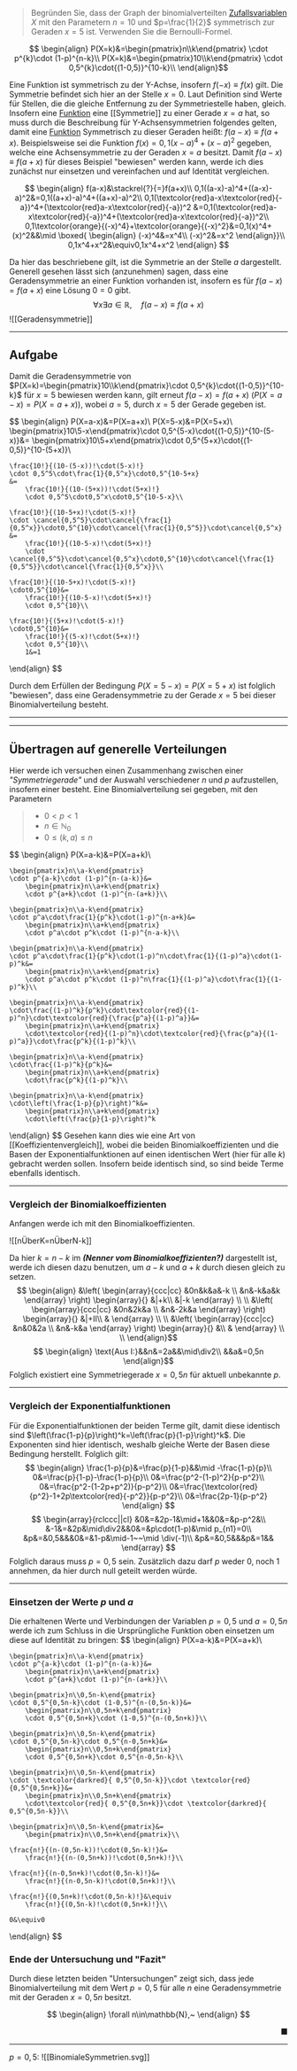  >Begründen Sie, dass der Graph der binomialverteilten [Zufallsvariablen](Zufallsvariable) $X$ mit den Parametern $n=10$ und $p=\frac{1}{2}$ symmetrisch zur Geraden $x=5$ ist. Verwenden Sie die Bernoulli-Formel.

 $$
\begin{align}
	P(X=k)&=\begin{pmatrix}n\\k\end{pmatrix}
	\cdot p^{k}\cdot (1-p)^{n-k}\\
	P(X=k)&=\begin{pmatrix}10\\k\end{pmatrix}
	\cdot 0,5^{k}\cdot{(1-0,5)}^{10-k}\\
\end{align}$$

Eine Funktion ist symmetrisch zu der Y-Achse, insofern $f(-x)\equiv f(x)$ gilt. Die Symmetrie befindet sich hier an der Stelle $x=0$. Laut Definition sind Werte für Stellen, die die gleiche Entfernung zu der Symmetriestelle haben, gleich. Insofern eine [Funktion](Funktion(en)) eine [[Symmetrie]] zu einer Gerade $x=a$ hat, so muss durch die Beschreibung für Y-Achsensymmetrien folgendes gelten, damit eine [Funktion](Funktion(en)) Symmetrisch zu dieser Geraden heißt: $f(a-x)\equiv f(a+x)$.
Beispielsweise sei die Funktion $f(x)=0,1(x-a)^4+(x-a)^2$ gegeben, welche eine Achsensymmetrie zu der Geraden $x=a$ besitzt. Damit $f(a-x)\equiv f(a+x)$ für dieses Beispiel "bewiesen" werden kann, werde ich dies zunächst nur einsetzen und vereinfachen und auf Identität vergleichen.

$$
\begin{align}
	f(a-x)&\stackrel{?}{=}f(a+x)\\
	0,1((a-x)-a)^4+((a-x)-a)^2&=0,1((a+x)-a)^4+((a+x)-a)^2\\
		0,1(\textcolor{red}a-x\textcolor{red}{-a})^4+(\textcolor{red}a-x\textcolor{red}{-a})^2
		&=0,1(\textcolor{red}a-x\textcolor{red}{-a})^4+(\textcolor{red}a-x\textcolor{red}{-a})^2\\
	0,1\textcolor{orange}{(-x)^4}+\textcolor{orange}{(-x)^2}&=0,1(x)^4+(x)^2&&\mid
		\boxed{
			\begin{align}
				(-x)^4&=x^4\\
				(-x)^2&=x^2
			\end{align}}\\
	0,1x^4+x^2&\equiv0,1x^4+x^2
\end{align}
$$

Da hier das beschriebene gilt, ist die Symmetrie an der Stelle $a$ dargestellt. Generell gesehen lässt sich (anzunehmen) sagen, dass eine Geradensymmetrie an einer Funktion vorhanden ist, insofern es für $f(a-x)=f(a+x)$ eine Lösung $0=0$ gibt.
$$\forall x\exists a\in \mathbb{R},\quad f(a-x)\equiv f(a+x)$$
![[Geradensymmetrie]]

---
## Aufgabe
Damit die Geradensymmetrie von $P(X=k)=\begin{pmatrix}10\\k\end{pmatrix}\cdot 0,5^{k}\cdot{(1-0,5)}^{10-k}$ für $x=5$ bewiesen werden kann, gilt erneut $f(a-x)=f(a+x)$
($P(X=a-x)=P(X=a+x)$), wobei $a=5$, durch $x=5$ der Gerade gegeben ist.

$$
\begin{align}
	P(X=a-x)&=P(X=a+x)\\
	P(X=5-x)&=P(X=5+x)\\
	\begin{pmatrix}10\\5-x\end{pmatrix}\cdot 0,5^{5-x}\cdot{(1-0,5)}^{10-(5-x)}&=
		\begin{pmatrix}10\\5+x\end{pmatrix}\cdot 0,5^{5+x}\cdot{(1-0,5)}^{10-(5+x)}\\
	
	\frac{10!}{(10-(5-x))!\cdot(5-x)!}
	\cdot 0,5^5\cdot\frac{1}{0,5^x}\cdot0,5^{10-5+x}
	&=
		\frac{10!}{(10-(5+x))!\cdot(5+x)!}
		\cdot 0,5^5\cdot0,5^x\cdot0,5^{10-5-x}\\
	
	\frac{10!}{(10-5+x)!\cdot(5-x)!}
	\cdot \cancel{0,5^5}\cdot\cancel{\frac{1}{0,5^x}}\cdot0,5^{10}\cdot\cancel{\frac{1}{0,5^5}}\cdot\cancel{0,5^x}
	&=
		\frac{10!}{(10-5-x)!\cdot(5+x)!}
		\cdot \cancel{0,5^5}\cdot\cancel{0,5^x}\cdot0,5^{10}\cdot\cancel{\frac{1}{0,5^5}}\cdot\cancel{\frac{1}{0,5^x}}\\
	
	\frac{10!}{(10-5+x)!\cdot(5-x)!}
	\cdot0,5^{10}&=
		\frac{10!}{(10-5-x)!\cdot(5+x)!}
		\cdot 0,5^{10}\\
		
	\frac{10!}{(5+x)!\cdot(5-x)!}
	\cdot0,5^{10}&=
		\frac{10!}{(5-x)!\cdot(5+x)!}
		\cdot 0,5^{10}\\
		1&=1
\end{align}
$$

Durch dem Erfüllen der Bedingung $P(X=5-x)=P(X=5+x)$ ist folglich "bewiesen", dass eine Geradensymmetrie zu der Gerade $x=5$ bei dieser Binomialverteilung besteht.

---
---
## Übertragen auf generelle Verteilungen
Hier werde ich versuchen einen Zusammenhang zwischen einer *"Symmetriegerade"* und der Auswahl verschiedener $n$ und $p$ aufzustellen, insofern einer besteht.
Eine Binomialverteilung sei gegeben, mit den Parametern
>- $0< p<1$
>- $n\in\mathbb{N}_0$
>- $0\le (k,a)\le n$

$$
\begin{align}
	P(X=a-k)&=P(X=a+k)\\
	
	\begin{pmatrix}n\\a-k\end{pmatrix}
	\cdot p^{a-k}\cdot (1-p)^{n-(a-k)}&=
		\begin{pmatrix}n\\a+k\end{pmatrix}
		\cdot p^{a+k}\cdot (1-p)^{n-(a+k)}\\
		
	\begin{pmatrix}n\\a-k\end{pmatrix}
	\cdot p^a\cdot\frac{1}{p^k}\cdot(1-p)^{n-a+k}&=
		\begin{pmatrix}n\\a+k\end{pmatrix}
		\cdot p^a\cdot p^k\cdot (1-p)^{n-a-k}\\
	
	\begin{pmatrix}n\\a-k\end{pmatrix}
	\cdot p^a\cdot\frac{1}{p^k}\cdot(1-p)^n\cdot\frac{1}{(1-p)^a}\cdot(1-p)^k&=
		\begin{pmatrix}n\\a+k\end{pmatrix}
		\cdot p^a\cdot p^k\cdot (1-p)^n\frac{1}{(1-p)^a}\cdot\frac{1}{(1-p)^k}\\
	
	\begin{pmatrix}n\\a-k\end{pmatrix}
	\cdot\frac{(1-p)^k}{p^k}\cdot\textcolor{red}{(1-p)^n}\cdot\textcolor{red}{\frac{p^a}{(1-p)^a}}&=
		\begin{pmatrix}n\\a+k\end{pmatrix}
		\cdot\textcolor{red}{(1-p)^n}\cdot\textcolor{red}{\frac{p^a}{(1-p)^a}}\cdot\frac{p^k}{(1-p)^k}\\
	
	\begin{pmatrix}n\\a-k\end{pmatrix}
	\cdot\frac{(1-p)^k}{p^k}&=
		\begin{pmatrix}n\\a+k\end{pmatrix}
		\cdot\frac{p^k}{(1-p)^k}\\
	
	\begin{pmatrix}n\\a-k\end{pmatrix}
	\cdot\left(\frac{1-p}{p}\right)^k&=
		\begin{pmatrix}n\\a+k\end{pmatrix}
		\cdot\left(\frac{p}{1-p}\right)^k
\end{align}
$$
Gesehen kann dies wie eine Art von [[Koeffizientenvergleich]], wobei die beiden Binomialkoeffizienten und die Basen der Exponentialfunktionen auf einen identischen Wert (hier für alle $k$) gebracht werden sollen.
Insofern beide identisch sind, so sind beide Terme ebenfalls identisch.

---
### Vergleich der Binomialkoeffizienten
Anfangen werde ich mit den Binomialkoeffizienten.

![[nÜberK=nÜberN-k]]

Da hier $k=n-k$ im ***(Nenner vom Binomialkoeffizienten?)*** dargestellt ist, werde ich diesen dazu benutzen, um $a-k$ und $a+k$ durch diesen gleich zu setzen.
$$
\begin{align}
	&\left(
		\begin{array}{ccc|cc}
			&0n&k&a&-k \\
			&n&-k&a&k
		\end{array}
		\right)
			\begin{array}{}
				&|+k\\
				&|-k
			\end{array}
		\\ \\
	&\left(
		\begin{array}{ccc|cc}
			&0n&2k&a \\
			&n&-2k&a
		\end{array}
		\right)
			\begin{array}{}
				&|+II\\
				&
			\end{array}
		\\ \\
	&\left(
		\begin{array}{ccc|cc}
			&n&0&2a \\
			&n&-k&a
		\end{array}
		\right)
			\begin{array}{}
				&\\
				&
			\end{array}
		\\ \\
\end{align}$$
$$
\begin{align}
	\text{Aus I:}&&n&=2a&&\mid\div2\\
	&&a&=0,5n
\end{align}$$
Folglich existiert eine Symmetriegerade $x=0,5n$ für aktuell unbekannte $p$.

---
### Vergleich der Exponentialfunktionen
Für die Exponentialfunktionen der beiden Terme gilt, damit diese identisch sind $\left(\frac{1-p}{p}\right)^k=\left(\frac{p}{1-p}\right)^k$. Die Exponenten sind hier identisch, weshalb gleiche Werte der Basen diese Bedingung herstellt.
Folglich gilt:
$$
\begin{align}
	\frac{1-p}{p}&=\frac{p}{1-p}&&\mid -\frac{1-p}{p}\\
	0&=\frac{p}{1-p}-\frac{1-p}{p}\\
	0&=\frac{p^2-(1-p)^2}{p-p^2}\\
	0&=\frac{p^2-(1-2p+p^2)}{p-p^2}\\
	0&=\frac{\textcolor{red}{p^2}-1+2p\textcolor{red}{-p^2}}{p-p^2}\\
	0&=\frac{2p-1}{p-p^2}
\end{align}
$$
$$
\begin{array}{rclccc||cl}
	&0&=&2p-1&\mid+1&&0&=&p-p^2&\\
	&-1&=&2p&\mid\div2&&0&=&p\cdot(1-p)&\mid p_{n1}=0\\
	&p&=&0,5&&&0&=&1-p&\mid-1~~\mid \div(-1)\\
	&p&=&0,5&&&p&=1&&
\end{array}
$$
Folglich daraus muss $p=0,5$ sein. Zusätzlich dazu darf $p$ weder $0$, noch $1$ annehmen, da hier durch null geteilt werden würde.

---
### Einsetzen der Werte $p$ und $a$
Die erhaltenen Werte und Verbindungen der Variablen $p=0,5$ und $a=0,5n$ werde ich zum Schluss in die Ursprüngliche Funktion oben einsetzen um diese auf Identität zu bringen:
$$
\begin{align}
	P(X=a-k)&=P(X=a+k)\\
	
	\begin{pmatrix}n\\a-k\end{pmatrix}
	\cdot p^{a-k}\cdot (1-p)^{n-(a-k)}&=
		\begin{pmatrix}n\\a+k\end{pmatrix}
		\cdot p^{a+k}\cdot (1-p)^{n-(a+k)}\\
	
	\begin{pmatrix}n\\0,5n-k\end{pmatrix}
	\cdot 0,5^{0,5n-k}\cdot (1-0,5)^{n-(0,5n-k)}&=
		\begin{pmatrix}n\\0,5n+k\end{pmatrix}
		\cdot 0,5^{0,5n+k}\cdot (1-0,5)^{n-(0,5n+k)}\\
	
	\begin{pmatrix}n\\0,5n-k\end{pmatrix}
	\cdot 0,5^{0,5n-k}\cdot 0,5^{n-0,5n+k}&=
		\begin{pmatrix}n\\0,5n+k\end{pmatrix}
		\cdot 0,5^{0,5n+k}\cdot 0,5^{n-0,5n-k}\\
	
	\begin{pmatrix}n\\0,5n-k\end{pmatrix}
	\cdot \textcolor{darkred}{ 0,5^{0,5n-k}}\cdot \textcolor{red}{0,5^{0,5n+k}}&=
		\begin{pmatrix}n\\0,5n+k\end{pmatrix}
		\cdot\textcolor{red}{ 0,5^{0,5n+k}}\cdot \textcolor{darkred}{ 0,5^{0,5n-k}}\\
	
	\begin{pmatrix}n\\0,5n-k\end{pmatrix}&=
		\begin{pmatrix}n\\0,5n+k\end{pmatrix}\\
	
	\frac{n!}{(n-(0,5n-k))!\cdot(0,5n-k)!}&=
		\frac{n!}{(n-(0,5n+k))!\cdot(0,5n+k)!}\\
	
	\frac{n!}{(n-0,5n+k)!\cdot(0,5n-k)!}&=
		\frac{n!}{(n-0,5n-k)!\cdot(0,5n+k)!}\\
	
	\frac{n!}{(0,5n+k)!\cdot(0,5n-k)!}&\equiv
		\frac{n!}{(0,5n-k)!\cdot(0,5n+k)!}\\
	
	0&\equiv0
\end{align}
$$

### Ende der Untersuchung und "Fazit"
Durch diese letzten beiden "Untersuchungen" zeigt sich, dass jede Binomialverteilung mit dem Wert $p=0,5$ für alle $n$ eine Geradensymmetrie mit der Geraden $x=0,5n$ besitzt.

$$
\begin{align}
	\forall n\in\mathbb{N},~
\end{align}
$$
<p align="right">
■
</p>

---
$p=0,5$:
![[BinomialeSymmetrien.svg]]